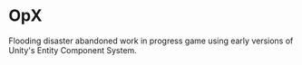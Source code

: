 # OpX
Flooding disaster abandoned work in progress game using early versions of Unity's Entity Component System.
